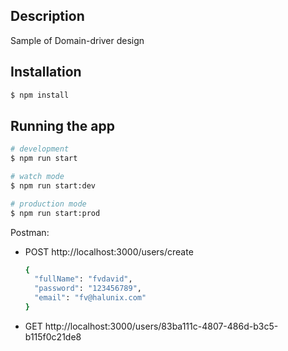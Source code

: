 ## Description

Sample of Domain-driver design

## Installation

```bash
$ npm install
```

## Running the app

```bash
# development
$ npm run start

# watch mode
$ npm run start:dev

# production mode
$ npm run start:prod
```

Postman:

- POST
  http://localhost:3000/users/create
  ```bash
  {
    "fullName": "fvdavid",
    "password": "123456789",
    "email": "fv@halunix.com"
  }
  ```

- GET
  http://localhost:3000/users/83ba111c-4807-486d-b3c5-b115f0c21de8

